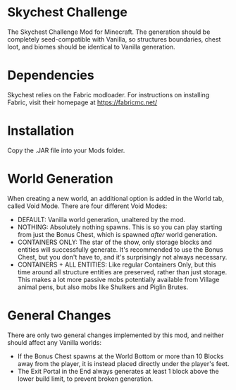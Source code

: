 # Skychest Challenge
The Skychest Challenge Mod for Minecraft. The generation should be completely seed-compatible with Vanilla, so structures boundaries, chest loot, and biomes should be identical to Vanilla generation.

# Dependencies
Skychest relies on the Fabric modloader. For instructions on installing Fabric, visit their homepage at https://fabricmc.net/

# Installation
Copy the .JAR file into your Mods folder.

# World Generation
When creating a new world, an additional option is added in the World tab, called Void Mode. There are four different Void Modes:
- DEFAULT: Vanilla world generation, unaltered by the mod.
- NOTHING: Absolutely nothing spawns. This is so you can play starting from just the Bonus Chest, which is spawned _after_ world generation.
- CONTAINERS ONLY: The star of the show, only storage blocks and entities will successfully generate. It's recommended to use the Bonus Chest, but you don't have to, and it's surprisingly not always necessary.
- CONTAINERS + ALL ENTITIES: Like regular Containers Only, but this time around all structure entities are preserved, rather than just storage. This makes a lot more passive mobs potentially available from Village animal pens, but also mobs like Shulkers and Piglin Brutes.

# General Changes
There are only two general changes implemented by this mod, and neither should affect any Vanilla worlds:
- If the Bonus Chest spawns at the World Bottom or more than 10 Blocks away from the player, it is instead placed directly under the player's feet.
- The Exit Portal in the End always generates at least 1 block above the lower build limit, to prevent broken generation.
